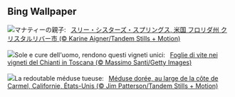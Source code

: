 ## Bing Wallpaper
![](https://www.bing.com/th?id=OHR.ManateeMama_JA-JP0142051639_UHD.jpg&w=1000)マナティーの親子:&nbsp;&ensp;[スリー・シスターズ・スプリングス, 米国 フロリダ州 クリスタルリバー市 (© Karine Aigner/Tandem Stills + Motion)](https://www.bing.com/th?id=OHR.ManateeMama_JA-JP0142051639_UHD.jpg)
<br><br/>
![](https://www.bing.com/th?id=OHR.ChiantiTuscany_IT-IT9257296555_UHD.jpg&w=1000)Sole e cure dell'uomo, rendono questi vigneti unici:&nbsp;&ensp;[Foglie di vite nei vigneti del Chianti in Toscana (© Massimo Santi/Getty Images)](https://www.bing.com/th?id=OHR.ChiantiTuscany_IT-IT9257296555_UHD.jpg)
<br><br/>
![](https://www.bing.com/th?id=OHR.SeaNettles_FR-FR1930530025_UHD.jpg&w=1000)La redoutable méduse tueuse:&nbsp;&ensp;[Méduse dorée, au large de la côte de Carmel, Californie, États-Unis (© Jim Patterson/Tandem Stills + Motion)](https://www.bing.com/th?id=OHR.SeaNettles_FR-FR1930530025_UHD.jpg)
<br><br/>
